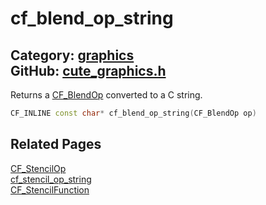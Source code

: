 [](../header.md ':include')

# cf_blend_op_string

Category: [graphics](/api_reference?id=graphics)  
GitHub: [cute_graphics.h](https://github.com/RandyGaul/cute_framework/blob/master/include/cute_graphics.h)  
---

Returns a [CF_BlendOp](/graphics/cf_blendop.md) converted to a C string.

```cpp
CF_INLINE const char* cf_blend_op_string(CF_BlendOp op)
```

## Related Pages

[CF_StencilOp](/graphics/cf_stencilop.md)  
[cf_stencil_op_string](/graphics/cf_stencil_op_string.md)  
[CF_StencilFunction](/graphics/cf_stencilfunction.md)  
